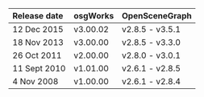 | **Release date** | **osgWorks** | **OpenSceneGraph** |
|:-----------------|:-------------|:-------------------|
| 12 Dec 2015 | v3.00.02 | v2.8.5 - v3.5.1 |
| 18 Nov 2013 | v3.00.00 | v2.8.5 - v3.3.0 |
| 26 Oct 2011 | v2.00.00 | v2.8.0 - v3.0.1 |
| 11 Sept 2010 | v1.01.00 | v2.6.1 - v2.8.5 |
| 4 Nov 2008 | v1.00.00 | v2.6.1 - v2.8.4 |